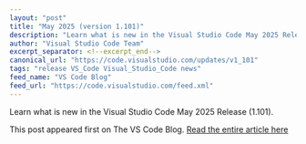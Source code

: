 ```yaml
---
layout: "post"
title: "May 2025 (version 1.101)"
description: "Learn what is new in the Visual Studio Code May 2025 Release (1.101)."
author: "Visual Studio Code Team"
excerpt_separator: <!--excerpt_end-->
canonical_url: "https://code.visualstudio.com/updates/v1_101"
tags: "release VS_Code Visual_Studio_Code news"
feed_name: "VS Code Blog"
feed_url: "https://code.visualstudio.com/feed.xml"
---
```


Learn what is new in the Visual Studio Code May 2025 Release (1.101).<!--excerpt_end-->

This post appeared first on The VS Code Blog. [Read the entire article here](https://code.visualstudio.com/updates/v1_101)
